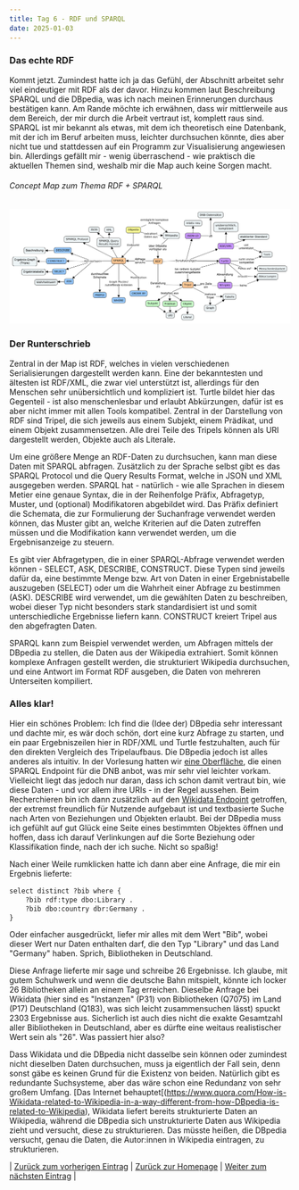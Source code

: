 ```yaml
---
title: Tag 6 - RDF und SPARQL
date: 2025-01-03
---
```


### Das echte RDF
Kommt jetzt. Zumindest hatte ich ja das Gefühl, der Abschnitt arbeitet sehr viel eindeutiger mit RDF als der davor. Hinzu kommen laut Beschreibung SPARQL und die DBpedia, was ich nach meinen Erinnerungen durchaus bestätigen kann. Am Rande möchte ich erwähnen, dass wir mittlerweile aus dem Bereich, der mir durch die Arbeit vertraut ist, komplett raus sind. SPARQL ist mir bekannt als etwas, mit dem ich theoretisch eine Datenbank, mit der ich im Beruf arbeiten muss, leichter durchsuchen könnte, dies aber nicht tue und stattdessen auf ein Programm zur Visualisierung angewiesen bin. Allerdings gefällt mir - wenig überraschend - wie praktisch die aktuellen Themen sind, weshalb mir die Map auch keine Sorgen macht.

###### Concept Map zum Thema RDF + SPARQL
![Concept Map](https://raw.githubusercontent.com/piaspios/datenformate/refs/heads/master/assets/images/cmaprdfsparql.png)

### Der Runterschrieb
Zentral in der Map ist RDF, welches in vielen verschiedenen Serialisierungen dargestellt werden kann. Eine der bekanntesten und ältesten ist RDF/XML, die zwar viel unterstützt ist, allerdings für den Menschen sehr unübersichtlich und kompliziert ist. Turtle bildet hier das Gegenteil - ist also menschenlesbar und erlaubt Abkürzungen, dafür ist es aber nicht immer mit allen Tools kompatibel. Zentral in der Darstellung von RDF sind Tripel, die sich jeweils aus einem Subjekt, einem Prädikat, und einem Objekt zusammensetzen. Alle drei Teile des Tripels können als URI dargestellt werden, Objekte auch als Literale.

Um eine größere Menge an RDF-Daten zu durchsuchen, kann man diese Daten mit SPARQL abfragen. Zusätzlich zu der Sprache selbst gibt es das SPARQL Protocol und die Query Results Format, welche in JSON und XML ausgegeben werden. SPARQL hat - natürlich - wie alle Sprachen in diesem Metier eine genaue Syntax, die in der Reihenfolge Präfix, Abfragetyp, Muster, und (optional) Modifikatoren abgebildet wird. Das Präfix definiert die Schemata, die zur Formulierung der Suchanfrage verwendet werden können, das Muster gibt an, welche Kriterien auf die Daten zutreffen müssen und die Modifikation kann verwendet werden, um die Ergebnisanzeige zu steuern.

Es gibt vier Abfragetypen, die in einer SPARQL-Abfrage verwendet werden können - SELECT, ASK, DESCRIBE, CONSTRUCT. Diese Typen sind jeweils dafür da, eine bestimmte Menge bzw. Art von Daten in einer Ergebnistabelle auszugeben (SELECT) oder um die Wahrheit einer Abfrage zu bestimmen (ASK). DESCRIBE wird verwendet, um die gewählten Daten zu beschreiben, wobei dieser Typ nicht besonders stark standardisiert ist und somit unterschiedliche Ergebnisse liefern kann. CONSTRUCT kreiert Tripel aus den abgefragten Daten.

SPARQL kann zum Beispiel verwendet werden, um Abfragen mittels der DBpedia zu stellen, die Daten aus der Wikipedia extrahiert. Somit können komplexe Anfragen gestellt werden, die strukturiert Wikipedia durchsuchen, und eine Antwort im Format RDF ausgeben, die Daten von mehreren Unterseiten kompiliert.

### Alles klar!
Hier ein schönes Problem: Ich find die (Idee der) DBpedia sehr interessant und dachte mir, es wär doch schön, dort eine kurz Abfrage zu starten, und ein paar Ergebniszeilen hier in RDF/XML und Turtle festzuhalten, auch für den direkten Vergleich des Tripelaufbaus. Die DBpedia jedoch ist alles anderes als intuitiv. In der Vorlesung hatten wir [eine Oberfläche](), die einen SPARQL Endpoint für die DNB anbot, was mir sehr viel leichter vorkam. Vielleicht liegt das jedoch nur daran, dass ich schon damit vertraut bin, wie diese Daten - und vor allem ihre URIs - in der Regel aussehen. Beim Recherchieren bin ich dann zusätzlich auf den [Wikidata Endpoint]() getroffen, der extremst freundlich für Nutzende aufgebaut ist und textbasierte Suche nach Arten von Beziehungen und Objekten erlaubt. Bei der DBpedia muss ich gefühlt auf gut Glück eine Seite eines bestimmten Objektes öffnen und hoffen, dass ich darauf Verlinkungen auf die Sorte Beziehung oder Klassifikation finde, nach der ich suche. Nicht so spaßig!

Nach einer Weile rumklicken hatte ich dann aber eine Anfrage, die mir ein Ergebnis lieferte:
```
select distinct ?bib where {
    ?bib rdf:type dbo:Library .
    ?bib dbo:country dbr:Germany .
}
```
Oder einfacher ausgedrückt, liefer mir alles mit dem Wert "Bib", wobei dieser Wert nur Daten enthalten darf, die den Typ "Library" und das Land "Germany" haben. Sprich, Bibliotheken in Deutschland.

Diese Anfrage lieferte mir sage und schreibe 26 Ergebnisse. Ich glaube, mit gutem Schuhwerk und wenn die deutsche Bahn mitspielt, könnte ich locker 26 Bibliotheken allein an einem Tag erreichen. Dieselbe Anfrage bei Wikidata (hier sind es "Instanzen" (P31) von Bibliotheken (Q7075) im Land (P17) Deutschland (Q183), was sich leicht zusammensuchen lässt) spuckt 2303 Ergebnisse aus. Sicherlich ist auch dies nicht die exakte Gesamtzahl aller Bibliotheken in Deutschland, aber es dürfte eine weitaus realistischer Wert sein als "26". Was passiert hier also?

Dass Wikidata und die DBpedia nicht dasselbe sein können oder zumindest nicht dieselben Daten durchsuchen, muss ja eigentlich der Fall sein, denn sonst gäbe es keinen Grund für die Existenz von beiden. Natürlich gibt es redundante Suchsysteme, aber das wäre schon eine Redundanz von sehr großem Umfang. [Das Internet behauptet[(https://www.quora.com/How-is-Wikidata-related-to-Wikipedia-in-a-way-different-from-how-DBpedia-is-related-to-Wikipedia), Wikidata liefert bereits strukturierte Daten an Wikipedia, während die DBpedia sich unstrukturierte Daten aus Wikipedia zieht und versucht, diese zu strukturieren. Das müsste heißen, die DBpedia versucht, genau die Daten, die Autor:innen in Wikipedia eintragen, zu strukturieren. 

| [Zurück zum vorherigen Eintrag](https://piaspios.github.io/datenformate/2024/12/28/tag5.html) | [Zurück zur Homepage](https://piaspios.github.io/datenformate/) | [Weiter zum nächsten Eintrag](URL) |

